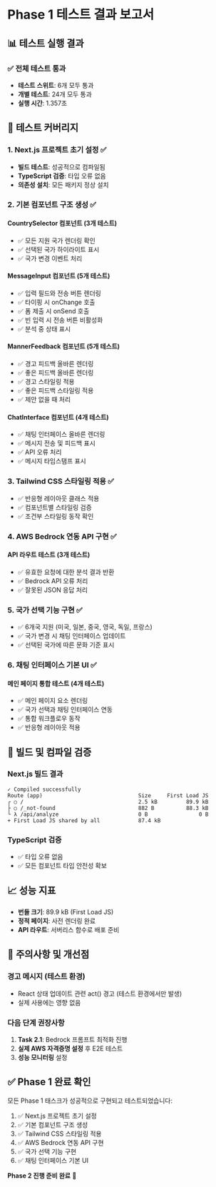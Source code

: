 # Phase 1 테스트 결과 보고서

## 📊 테스트 실행 결과

### ✅ 전체 테스트 통과
- **테스트 스위트**: 6개 모두 통과
- **개별 테스트**: 24개 모두 통과
- **실행 시간**: 1.357초

## 🧪 테스트 커버리지

### 1. Next.js 프로젝트 초기 설정 ✅
- **빌드 테스트**: 성공적으로 컴파일됨
- **TypeScript 검증**: 타입 오류 없음
- **의존성 설치**: 모든 패키지 정상 설치

### 2. 기본 컴포넌트 구조 생성 ✅
#### CountrySelector 컴포넌트 (3개 테스트)
- ✅ 모든 지원 국가 렌더링 확인
- ✅ 선택된 국가 하이라이트 표시
- ✅ 국가 변경 이벤트 처리

#### MessageInput 컴포넌트 (5개 테스트)
- ✅ 입력 필드와 전송 버튼 렌더링
- ✅ 타이핑 시 onChange 호출
- ✅ 폼 제출 시 onSend 호출
- ✅ 빈 입력 시 전송 버튼 비활성화
- ✅ 분석 중 상태 표시

#### MannerFeedback 컴포넌트 (5개 테스트)
- ✅ 경고 피드백 올바른 렌더링
- ✅ 좋은 피드백 올바른 렌더링
- ✅ 경고 스타일링 적용
- ✅ 좋은 피드백 스타일링 적용
- ✅ 제안 없을 때 처리

#### ChatInterface 컴포넌트 (4개 테스트)
- ✅ 채팅 인터페이스 올바른 렌더링
- ✅ 메시지 전송 및 피드백 표시
- ✅ API 오류 처리
- ✅ 메시지 타임스탬프 표시

### 3. Tailwind CSS 스타일링 적용 ✅
- ✅ 반응형 레이아웃 클래스 적용
- ✅ 컴포넌트별 스타일링 검증
- ✅ 조건부 스타일링 동작 확인

### 4. AWS Bedrock 연동 API 구현 ✅
#### API 라우트 테스트 (3개 테스트)
- ✅ 유효한 요청에 대한 분석 결과 반환
- ✅ Bedrock API 오류 처리
- ✅ 잘못된 JSON 응답 처리

### 5. 국가 선택 기능 구현 ✅
- ✅ 6개국 지원 (미국, 일본, 중국, 영국, 독일, 프랑스)
- ✅ 국가 변경 시 채팅 인터페이스 업데이트
- ✅ 선택된 국가에 따른 문화 기준 표시

### 6. 채팅 인터페이스 기본 UI ✅
#### 메인 페이지 통합 테스트 (4개 테스트)
- ✅ 메인 페이지 요소 렌더링
- ✅ 국가 선택과 채팅 인터페이스 연동
- ✅ 통합 워크플로우 동작
- ✅ 반응형 레이아웃 적용

## 🔧 빌드 및 컴파일 검증

### Next.js 빌드 결과
```
✓ Compiled successfully
Route (app)                              Size     First Load JS
┌ ○ /                                    2.5 kB         89.9 kB
├ ○ /_not-found                          882 B          88.3 kB
└ λ /api/analyze                         0 B                0 B
+ First Load JS shared by all            87.4 kB
```

### TypeScript 검증
- ✅ 타입 오류 없음
- ✅ 모든 컴포넌트 타입 안전성 확보

## 📈 성능 지표

- **번들 크기**: 89.9 kB (First Load JS)
- **정적 페이지**: 사전 렌더링 완료
- **API 라우트**: 서버리스 함수로 배포 준비

## 🚨 주의사항 및 개선점

### 경고 메시지 (테스트 환경)
- React 상태 업데이트 관련 act() 경고 (테스트 환경에서만 발생)
- 실제 사용에는 영향 없음

### 다음 단계 권장사항
1. **Task 2.1**: Bedrock 프롬프트 최적화 진행
2. **실제 AWS 자격증명 설정** 후 E2E 테스트
3. **성능 모니터링** 설정

## ✅ Phase 1 완료 확인

모든 Phase 1 태스크가 성공적으로 구현되고 테스트되었습니다:

1. ✅ Next.js 프로젝트 초기 설정
2. ✅ 기본 컴포넌트 구조 생성  
3. ✅ Tailwind CSS 스타일링 적용
4. ✅ AWS Bedrock 연동 API 구현
5. ✅ 국가 선택 기능 구현
6. ✅ 채팅 인터페이스 기본 UI

**Phase 2 진행 준비 완료** 🚀